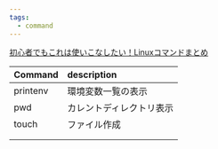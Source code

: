 ```yaml
---
tags:
  - command
---
```


[初心者でもこれは使いこなしたい！Linuxコマンドまとめ](https://qiita.com/lrf141/items/4dadd107c1ac778260e5)

|Command      |description    |
|:--     |:--   |
|printenv |	環境変数一覧の表示 |
|pwd |カレントディレクトリ表示 |
|touch |ファイル作成 |
| | |
| | |